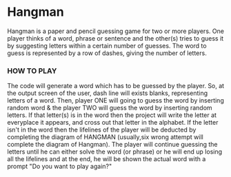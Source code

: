 # Hangman

  Hangman is a paper and pencil guessing game for two or more players. One player thinks of a word, phrase or sentence and the other(s) tries to guess it by suggesting letters within a certain number of guesses. The word to guess is represented by a row of dashes, giving the number of letters. 


### HOW TO PLAY

   The code will generate a word which has to be guessed by the player. So, at the output screen of the user, dash line will exists blanks, representing letters of a word. Then, player ONE will going to guess the word by inserting random word & the player TWO will guess the word by inserting random letters. If that letter(s) is in the word then the project will write the letter at everyplace it appears, and cross out that letter in the alphabet. If the letter isn't in the word then the lifelines of the player will be deducted by completing the diagram of HANGMAN (usually,six wrong attempt will complete the diagram of Hangman). The player will continue guessing the letters until he can either solve the word (or phrase) or he will end up losing all the lifelines and at the end, he will be shown the actual word with a prompt "Do you want to play again?"
